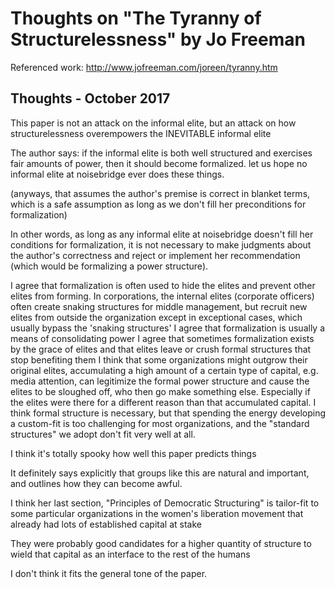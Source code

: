 # Thoughts on "The Tyranny of Structurelessness" by Jo Freeman

Referenced work: http://www.jofreeman.com/joreen/tyranny.htm


## Thoughts - October 2017

This paper is not an attack on the informal elite, but an attack on how structurelessness overempowers the INEVITABLE informal elite

The author says: if the informal elite is both well structured and exercises fair amounts of power, then it should become formalized. let us hope no informal elite at noisebridge ever does these things.

(anyways, that assumes the author's premise is correct in blanket terms, which is a safe assumption as long as we don't fill her preconditions for formalization)

In other words, as long as any informal elite at noisebridge doesn't fill her conditions for formalization, it is not necessary to make judgments about the author's correctness and reject or implement her recommendation (which would be formalizing a power structure).

I agree that formalization is often used to hide the elites and prevent other elites from forming. In corporations, the internal elites (corporate officers) often create snaking structures for middle management, but recruit new elites from outside the organization except in exceptional cases, which usually bypass the 'snaking structures'
I agree that formalization is usually a means of consolidating power
I agree that sometimes formalization exists by the grace of elites and that elites leave or crush formal structures that stop benefiting them
I think that some organizations might outgrow their original elites, accumulating a high amount of a certain type of capital, e.g. media attention, can legitimize the formal power structure and cause the elites to be sloughed off, who then go make something else. Especially if the elites were there for a different reason than that accumulated capital.
I think formal structure is necessary, but that spending the energy developing a custom-fit is too challenging for most organizations, and the "standard structures" we adopt don't fit very well at all.

I think it's totally spooky how well this paper predicts things

It definitely says explicitly that groups like this are natural and important, and outlines how they can become awful.

I think her last section, "Principles of Democratic Structuring" is tailor-fit to some particular organizations in the women's liberation movement that already had lots of established capital at stake

They were probably good candidates for a higher quantity of structure to wield that capital as an interface to the rest of the humans

I don't think it fits the general tone of the paper.
